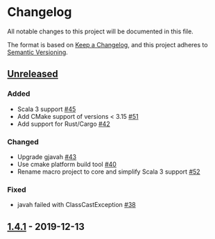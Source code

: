 # Changelog
All notable changes to this project will be documented in this file.

The format is based on [Keep a Changelog](https://keepachangelog.com/en/1.0.0/),
and this project adheres to [Semantic Versioning](https://semver.org/spec/v2.0.0.html).

## [Unreleased]

### Added
- Scala 3 support [#45](https://github.com/sbt/sbt-jni/issues/45)
- Add CMake support of versions < 3.15 [#51](https://github.com/sbt/sbt-jni/pull/51)
- Add support for Rust/Cargo [#42](https://github.com/sbt/sbt-jni/pull/42)

### Changed
- Upgrade gjavah [#43](https://github.com/sbt/sbt-jni/pull/43)
- Use cmake platform build tool [#40](https://github.com/sbt/sbt-jni/issues/40)
- Rename macro project to core and simplify Scala 3 support [#52](https://github.com/sbt/sbt-jni/pull/52)

### Fixed
- javah failed with ClassCastException [#38](https://github.com/sbt/sbt-jni/issues/38)

## [1.4.1] - 2019-12-13

[Unreleased]: https://github.com/sbt/sbt-jni/compare/v1.4.1...HEAD
[1.4.1]: https://github.com/sbt/sbt-jni/compare/v1.4.0...v1.4.1
